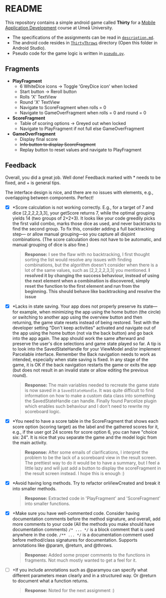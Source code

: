 # README

This repository contains a simple android game called **Thirty** for a [Mobile Application Development](https://www.umu.se/utbildning/kurser/utveckling-av-mobila-applikationer2?term=ST25#applications) course at Umeå University.

- The specifications of the assignments can be read in [`description.md`](assignment/description.md).
- The android code resides in [`ThirtyThrows`](ThirtyThrows) directory (Open this folder in Android Studio).
- Pseudo code for the game logic is written in [`pseudo.py`](pseudo.py).

## Fragments

- **PlayFragment**
  - 6 WhiteDice icons -> Toggle 'GreyDice icon' when locked
  - Start button -> Reroll button
  - Rolls 'X' TextView
  - Round 'X' TextView
  - Navigate to ScoreFragment when rolls = 0
  - Navigate to GameOverFragment when rolls = 0 and round = 0
- **ScoreFragment**
  - Table of scoring options -> Greyed out when locked
  - Navigate to PlayFragment if not full else GameOverFragment
- **GameOverFragment**
  - Display final score
  - ~~Info button to display ScoreFragment~~
  - Replay button to reset values and navigate to PlayFragment

## Feedback

Overall, you did a great job. Well done!
Feedback marked with * needs to be fixed, and + is general tips.

The interface design is nice, and there are no issues with elements, e.g., overlapping between components. Perfect!

- [x] *Score calculation is not working correctly. E.g., for a target of 7 and dice [2,2,2,2,3,3], your getScore returns 7, while the optimal grouping yields 14 (two groups of 2+2+3). It looks like your code greedily picks the first valid combo, marks those dice as used, and never backtracks to find the second group. To fix this, consider adding a full backtracking step— or allow manual grouping—so you capture all disjoint combinations. (The score calculation does not have to be automatic, and manual grouping of dice is also fine.)
  > **Response:** I see the flaw with no backtracking, I first thought sorting the list would resolve any issues with finding combinations, but the algorithm doesn't consider when there is a lot of the same values, such as [2,2,2,2,3,3] you mentioned. **I resolved it by changing the success behaviour, instead of using the next element when a combination is discovered, simply reset the function to the first element and run from the beginning. This should behave like backtracking and resolve the issue**
- [x] *Lacks in state saving. Your app does not properly preserve its state—for example, when minimizing the app using the home button (the circle) or switching to another app using the overview button and then returning, the game state resets instead of being restored. Test with the developer setting "Don't keep activities" activated and navigate out of the app using the home button (not via the back button) and go back into the app again. The app should work the same afterward and preserve the user's dice selections and game state played so far.
A tip is to look into the SavedStateHandle for your ViewModel and/or implement Parcelable interface.
Remember the Back navigation needs to work as intended, especially when state saving is fixed. In any stage of the game, it is OK if the back navigation restarts the game or exits the app (but does not result in an invalid state or allow editing the previous round).
  > **Response:** The main variables needed to recreate the game state is now saved in a `SavedStateHandle`. It was quite difficult to find information on how to make a custom data class into something the SavedStateHandle can handle. Finally found Parcelize plugin which enables such behaviour and I don't need to rewrite my scoreboard logic.
- [x] *You need to have a score table in the ScoreFragment that shows each score option (scoring target) as the label and the gathered scores for it, e.g., if the user got 24 scores for score option 6, you can have "choice six: 24".
It is nice that you separate the game and the model logic from the main activity.
  > **Response:** After some emails of clarifications, I interpret the problem to be the lack of a scoreboard view in the result screen. The prettiest way to do it would be to have a summary, but I feel a little lazy and will just add a button to display the scoreFragment in the result screen instead. I hope this is enough :)
- [x] *Avoid having long methods. Try to refactor onViewCreated and break it into smaller methods.
  > **Response:** Extracted code in 'PlayFragment' and 'ScoreFragment' into smaller functions.  
- [x] +Make sure you have well-commented code. Consider having documentation comments before the method signature, and overall, add more comments to your code (All the methods you make should have documentation comments)
`/* ... */` is a block comment that is used anywhere in the code.
`/** ... */` is a documentation comment used before method/class signatures for documentation. Supports annotations like @param, @return, and @throws.
  > **Response:** Added some proper comments to the functions in fragments. Not much mostly wanted to get a feel for it.
- [ ] +If you include annotations such as @paramyou can specify what different parameters mean clearly and in a structured way. Or @return to document what a function returns.
  > **Response:** Noted for the next assignment :)
